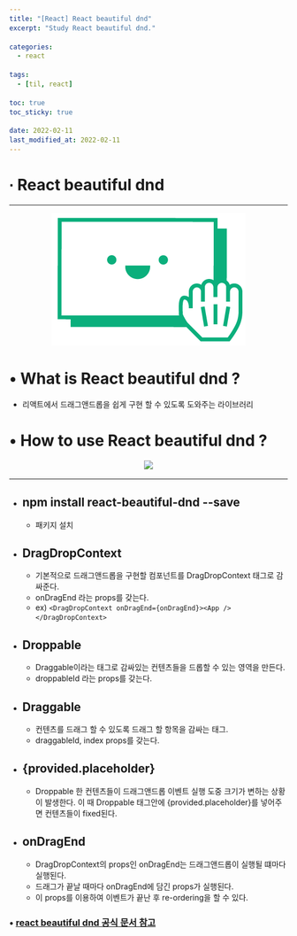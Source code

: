 ```yaml
---
title: "[React] React beautiful dnd"
excerpt: "Study React beautiful dnd."

categories:
  - react

tags:
  - [til, react]

toc: true
toc_sticky: true

date: 2022-02-11
last_modified_at: 2022-02-11
---
```


# ∙ React beautiful dnd

---

<div align="center">

<img src="../assets/images/22_02_11_react/reactBeautifulDnd.png"/>

</div>

# • What is React beautiful dnd ?

- 리액트에서 드래그앤드롭을 쉽게 구현 할 수 있도록 도와주는 라이브러리

# • How to use React beautiful dnd ?

<div align="center">

<img src="x"/>

</div>

---

- ## npm install react-beautiful-dnd --save

  - 패키지 설치

- ## DragDropContext

  - 기본적으로 드래그앤드롭을 구현할 컴포넌트를 DragDropContext 태그로 감싸준다.
  - onDragEnd 라는 props를 갖는다.
  - ex) `<DragDropContext onDragEnd={onDragEnd}><App /></DragDropContext>`

- ## Droppable

  - Draggable이라는 태그로 감싸있는 컨텐츠들을 드롭할 수 있는 영역을 만든다.
  - droppableId 라는 props를 갖는다.

- ## Draggable

  - 컨텐츠를 드래그 할 수 있도록 드래그 할 항목을 감싸는 태그.
  - draggableId, index props를 갖는다.

- ## {provided.placeholder}

  - Droppable 한 컨텐츠들이 드래그앤드롭 이벤트 실행 도중 크기가 변하는 상황이 발생한다. 이 때 Droppable 태그안에 {provided.placeholder}를 넣어주면 컨텐츠들이 fixed된다.

- ## onDragEnd
  - DragDropContext의 props인 onDragEnd는 드래그앤드롭이 실행될 떄마다 실행된다.
  - 드래그가 끝날 때마다 onDragEnd에 담긴 props가 실행된다.
  - 이 props를 이용하여 이벤트가 끝난 후 re-ordering을 할 수 있다.

### • <a href="https://github.com/atlassian/react-beautiful-dnd" target="_blank">react beautiful dnd 공식 문서 참고</a>
